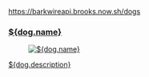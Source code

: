 https://barkwireapi.brooks.now.sh/dogs

<section class="dog-listing">
  <a href="#/dogs/${dog.id}">
    <h3 class="name">${dog.name}</h3>
    <section>
      <figure>
        <img src="${dog.url}" alt="${dog.name}" />
      </figure>
      <p>${dog.description}</p>
    </section>
  </a>
</section>

